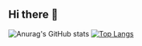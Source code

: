 ## Hi there 👋

<!--
**WangYuanye421/WangYuanye421** is a ✨ _special_ ✨ repository because its `README.md` (this file) appears on your GitHub profile.

Here are some ideas to get you started:

- 🔭 I’m currently working on ...
- 🌱 I’m currently learning ...
- 👯 I’m looking to collaborate on ...
- 🤔 I’m looking for help with ...
- 💬 Ask me about ...
- 📫 How to reach me: ...
- 😄 Pronouns: ...
- ⚡ Fun fact: ...
-->
![Anurag's GitHub stats](https://github-readme-stats.vercel.app/api?username=WangYuanye421&count_private=true&layout=compact)
[![Top Langs](https://github-readme-stats.vercel.app/api/top-langs/?username=WangYuanye421&layout=compact)](https://github.com/anuraghazra/github-readme-stats)
